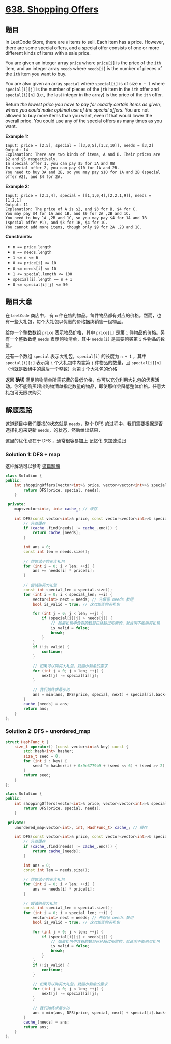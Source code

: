 # [638. Shopping Offers](https://leetcode.com/problems/shopping-offers/)

## 题目

In LeetCode Store, there are `n` items to sell. Each item has a price. However, there are some special offers, and a special offer consists of one or more different kinds of items with a sale price.

You are given an integer array `price` where `price[i]` is the price of the `ith` item, and an integer array `needs` where `needs[i]` is the number of pieces of the `ith` item you want to buy.

You are also given an array `special` where `special[i]` is of size `n + 1` where `special[i][j]` is the number of pieces of the `jth` item in the `ith` offer and `special[i][n]` (i.e., the last integer in the array) is the price of the `ith` offer.

Return *the lowest price you have to pay for exactly certain items as given, where you could make optimal use of the special offers*. You are not allowed to buy more items than you want, even if that would lower the overall price. You could use any of the special offers as many times as you want.

 

**Example 1:**

```
Input: price = [2,5], special = [[3,0,5],[1,2,10]], needs = [3,2]
Output: 14
Explanation: There are two kinds of items, A and B. Their prices are $2 and $5 respectively. 
In special offer 1, you can pay $5 for 3A and 0B
In special offer 2, you can pay $10 for 1A and 2B. 
You need to buy 3A and 2B, so you may pay $10 for 1A and 2B (special offer #2), and $4 for 2A.
```

**Example 2:**

```
Input: price = [2,3,4], special = [[1,1,0,4],[2,2,1,9]], needs = [1,2,1]
Output: 11
Explanation: The price of A is $2, and $3 for B, $4 for C. 
You may pay $4 for 1A and 1B, and $9 for 2A ,2B and 1C. 
You need to buy 1A ,2B and 1C, so you may pay $4 for 1A and 1B (special offer #1), and $3 for 1B, $4 for 1C. 
You cannot add more items, though only $9 for 2A ,2B and 1C.
```

 

**Constraints:**

- `n == price.length`
- `n == needs.length`
- `1 <= n <= 6`
- `0 <= price[i] <= 10`
- `0 <= needs[i] <= 10`
- `1 <= special.length <= 100`
- `special[i].length == n + 1`
- `0 <= special[i][j] <= 50`

## 题目大意

在 `LeetCode` 商店中， 有 `n` 件在售的物品。每件物品都有对应的价格。然而，也有一些大礼包，每个大礼包以优惠的价格捆绑销售一组物品。

给你一个整数数组 `price` 表示物品价格，其中 `price[i]` 是第 `i` 件物品的价格。另有一个整数数组 `needs` 表示购物清单，其中 `needs[i]` 是需要购买第 `i` 件物品的数量。

还有一个数组 `special` 表示大礼包，`special[i]` 的长度为 `n + 1` ，其中 `special[i][j]` 表示第 `i` 个大礼包中内含第 `j` 件物品的数量，且 `special[i][n]` （也就是数组中的最后一个整数）为第 `i` 个大礼包的价格

返回 **确切** 满足购物清单所需花费的最低价格，你可以充分利用大礼包的优惠活动。你不能购买超出购物清单指定数量的物品，即使那样会降低整体价格。任意大礼包可无限次购买

## 解题思路

这道题目中我们要找的状态就是 `needs`，整个 DFS 的过程中，我们需要根据是否选择礼包来更新 `needs`，的状态，然后给出结果，

这里的优化点在于 DFS ，通常很容易加上 记忆化 来加速递归

### Solution 1: DFS + map

这种解法可以参考 [这篇题解](https://leetcode-cn.com/problems/shopping-offers/solution/wei-rao-li-lun-kan-qi-lai-xiang-bei-bao-l4trt/)

````c++
class Solution {
public:
    int shoppingOffers(vector<int>& price, vector<vector<int>>& special, vector<int>& needs) {
        return DFS(price, special, needs);
    }
    
 private:
    map<vector<int>, int> cache_; // 缓存
    
    int DFS(const vector<int>& price, const vector<vector<int>>& special, vector<int>& needs) {
        // 先查缓存
        if (cache_.find(needs) != cache_.end()) {
            return cache_[needs];
        }
        
        int ans = 0;
        const int len = needs.size();
        
        // 想尝试不购买大礼包
        for (int i = 0; i < len; ++i) {
            ans += needs[i] * price[i];
        }
        
        // 尝试购买大礼包
        const int special_len = special.size();
        for (int i = 0; i < special_len; ++i) {
            vector<int> next = needs; // 先保留 needs 数组
            bool is_valid = true; // 这次能否购买礼包
            
            for (int j = 0; j < len; ++j) {
                if (special[i][j] > needs[j]) {
                    // 如果礼包中含有的数目已经超过所需的，就说明不能购买礼包
                    is_valid = false;
                    break;
                }
            }
            if (!is_valid) {
                continue;
            }
            
            // 如果可以购买大礼包，就缩小剩余的需求
            for (int j = 0; j < len; ++j) {
                next[j] -= special[i][j];
            }
            
            // 我们始终求最小的
            ans = min(ans, DFS(price, special, next) + special[i].back());
        }
        cache_[needs] = ans;
        return ans;
    }
};
````

### Solution 2: DFS + unordered_map



````c++
struct HashFunc_t {
	size_t operator() (const vector<int>& key) const {
		std::hash<int> hasher;
		size_t seed = 0;
		for (int i : key) {
			seed ^= hasher(i) + 0x9e3779b9 + (seed << 6) + (seed >> 2);
		}
		return seed;
	}
};

class Solution {
public:
    int shoppingOffers(vector<int>& price, vector<vector<int>>& special, vector<int>& needs) {
        return DFS(price, special, needs);
    }
    
 private:
    unordered_map<vector<int>, int, HashFunc_t> cache_; // 缓存
    
    int DFS(const vector<int>& price, const vector<vector<int>>& special, vector<int>& needs) {
        // 先查缓存
        if (cache_.find(needs) != cache_.end()) {
            return cache_[needs];
        }
        
        int ans = 0;
        const int len = needs.size();
        
        // 想尝试不购买大礼包
        for (int i = 0; i < len; ++i) {
            ans += needs[i] * price[i];
        }
        
        // 尝试购买大礼包
        const int special_len = special.size();
        for (int i = 0; i < special_len; ++i) {
            vector<int> next = needs; // 先保留 needs 数组
            bool is_valid = true; // 这次能否购买礼包
            
            for (int j = 0; j < len; ++j) {
                if (special[i][j] > needs[j]) {
                    // 如果礼包中含有的数目已经超过所需的，就说明不能购买礼包
                    is_valid = false;
                    break;
                }
            }
            if (!is_valid) {
                continue;
            }
            
            // 如果可以购买大礼包，就缩小剩余的需求
            for (int j = 0; j < len; ++j) {
                next[j] -= special[i][j];
            }
            
            // 我们始终求最小的
            ans = min(ans, DFS(price, special, next) + special[i].back());
        }
        cache_[needs] = ans;
        return ans;
    }
};
````
